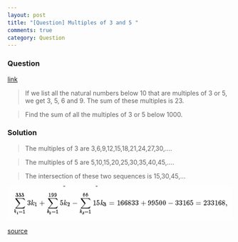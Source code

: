 ```yaml
---
layout: post
title: "[Question] Multiples of 3 and 5 "
comments: true
category: Question
---
```


### Question

[link](http://projecteuler.net/problem=1)

> If we list all the natural numbers below 10 that are multiples of 3 or 5, we get 3, 5, 6 and 9. The sum of these multiples is 23.

> Find the sum of all the multiples of 3 or 5 below 1000.

### Solution

> The multiples of 3 are 3,6,9,12,15,18,21,24,27,30,....

> The multiples of 5 are 5,10,15,20,25,30,35,40,45,....

> The intersection of these two sequences is 15,30,45,...

![](/images/multiples-of-3-5.png)

[source](http://math.stackexchange.com/a/9260)
